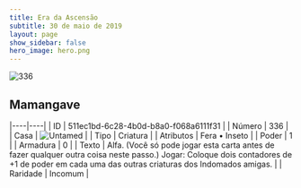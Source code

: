 ```yaml
---
title: Era da Ascensão
subtitle: 30 de maio de 2019
layout: page
show_sidebar: false
hero_image: hero.png
---
```


![336](https://cdn.keyforgegame.com/media/card_front/pt/435_336_XW6V88P68X29_pt.png)

## Mamangave

|----|----|
| ID | 511ec1bd-6c28-4b0d-b8a0-f068a6111f31 |
| Número | 336 |
| Casa | ![Untamed](https://archonarcana.com/images/thumb/b/bd/Untamed.png/22px-Untamed.png "Indomados") |
| Tipo | Criatura |
| Atributos | Fera • Inseto |
| Poder | 1 |
| Armadura | 0 |
| Texto | Alfa. (Você só pode jogar esta carta antes  de fazer qualquer outra coisa neste passo.) Jogar: Coloque dois contadores de +1 de poder em cada uma das outras criaturas dos Indomados amigas. |
| Raridade | Incomum |
